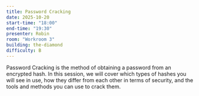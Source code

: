 ```yaml
---
title: Password Cracking
date: 2025-10-20
start-time: "18:00"
end-time: "19:30"
presenter: Robin
room: "Workroom 3"
building: the-diamond
difficulty: B
---
```


Password Cracking is the method of obtaining a password from an encrypted hash. In this session, we will cover which types of hashes you will see in use, how they differ from each other in terms of security, and the tools and methods you can use to crack them.